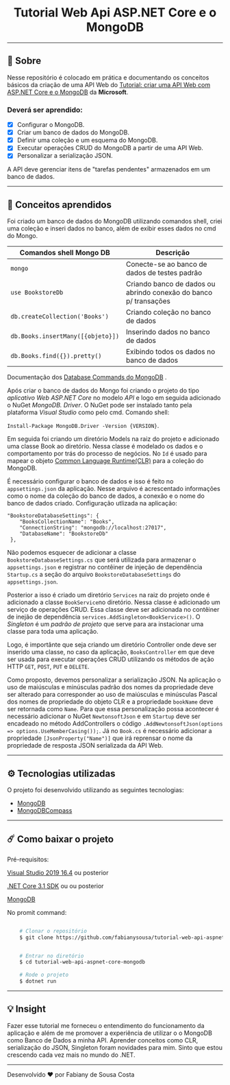 <h1 align="center"> Tutorial Web Api ASP.NET Core e o MongoDB </h1>

---

## 📑 Sobre

Nesse repositório é colocado em prática e documentando os conceitos básicos da criação de uma API Web do [Tutorial: criar uma API Web com ASP.NET Core e o MongoDB](https://docs.microsoft.com/pt-br/aspnet/core/tutorials/first-mongo-app?view=aspnetcore-3.1&tabs=visual-studio) da **Microsoft**.

### Deverá ser aprendido:

- [X] Configurar o MongoDB.
- [X] Criar um banco de dados do MongoDB.
- [X] Definir uma coleção e um esquema do MongoDB.
- [X] Executar operações CRUD do MongoDB a partir de uma API Web.
- [X] Personalizar a serialização JSON.

A API deve gerenciar itens de "tarefas pendentes" armazenados em um banco de dados. 

---

## 🧠 Conceitos aprendidos

Foi criado um banco de dados do MongoDB utilizando comandos shell, criei uma coleção e inseri dados no banco, além de exibir esses dados no cmd do Mongo.

| Comandos shell Mongo DB | Descrição |
|----------------|-----------|
| ``` mongo ``` | Conecte-se ao banco de dados de testes padrão |
| ``` use BookstoreDb ``` | Criando banco de dados ou abrindo conexão do banco p/ transações |
| ``` db.createCollection('Books') ``` | Criando coleção no banco de dados |
| ``` db.Books.insertMany([{objeto}]) ``` | Inserindo dados no banco de dados|
| ``` db.Books.find({}).pretty() ``` | Exibindo todos os dados no banco de dados |

Documentação dos [Database Commands do MongoDB](https://docs.mongodb.com/manual/reference/command/) .

Após criar o banco de dados do Mongo foi criando o projeto do tipo *aplicativo Web ASP.NET Core* no modelo *API* e logo em seguida adicionado o NuGet *MongoDB. Driver*. O NuGet pode ser instalado tanto pela plataforma *Visual Studio* como pelo cmd. Comando shell: 

``` Install-Package MongoDB.Driver -Version {VERSION} ```.

Em seguida foi criando um diretório Models na raiz do projeto e adicionado uma classe Book ao diretório. Nessa classe é modelado os dados e o comportamento por trás do processo de negócios. No ``` Id ``` é usado para mapear o objeto [Common Language Runtime(CLR)](https://docs.microsoft.com/pt-br/dotnet/standard/clr) para a coleção do MongoDB. 

É necessário configurar o banco de dados e isso é feito no ``` appsettings.json ``` da aplicação. Nesse arquivo é acrescentado informações como o nome da coleção do banco de dados, a conexão e o nome do banco de dados criado. Configuração utlizada na aplicação:

``` 
"BookstoreDatabaseSettings": {
    "BooksCollectionName": "Books",
    "ConnectionString": "mongodb://localhost:27017",
    "DatabaseName": "BookstoreDb"
 },
 ```
 
Não podemos esquecer de adicionar a classe ``` BookstoreDatabaseSettings.cs ``` que será utilizada para armazenar o ``` appsettings.json ``` e registrar no contêiner de injeção de dependência ``` Startup.cs ``` a seção do arquivo ``` BookstoreDatabaseSettings ``` do ``` appsettings.json ```.

Posterior a isso é criado um diretório ``` Services ``` na raiz do projeto onde é adicionado a classe ``` BookService ```no diretório. Nessa classe é adicionado um serviço de operações CRUD. Essa classe deve ser adicionada no contêiner de inejão de dependência ``` services.AddSingleton<BookService>() ```. O *Singleton* é um *padrão de projeto* que serve para ara instacionar uma classe para toda uma aplicação.

Logo, é importânte que seja criando um diretório Controller onde deve ser inserido uma classe, no caso da aplicação, ``` BooksController ``` em que deve ser usada para executar operações CRUD utilizando os métodos de ação HTTP ``` GET ```, ``` POST ```, ``` PUT ``` e ``` DELETE ```.

Como proposto, devemos personalizar a serialização JSON. Na aplicação o uso de maiúsculas e minúsculas padrão dos nomes da propriedade deve ser alterado para corresponder ao uso de maiúsculas e minúsculas Pascal dos nomes de propriedade do objeto CLR e a propriedade ``` bookName ``` deve ser retornada como ``` Name ```. Para que essa personalização possa acontecer é necessário adicionar o NuGet ``` NewtonsoftJson ``` e em ``` Startup ``` deve ser encadeado no método AddControllers o código ``` .AddNewtonsoftJson(options => options.UseMemberCasing()); ```. Já no ``` Book.cs ``` é necessário adicionar a propriedade ``` [JsonProperty("Name")] ``` que irá reprensar o nome da propriedade de resposta JSON serializada da API Web.

---

## ⚙️ Tecnologias utilizadas

O projeto foi desenvolvido utilizando as seguintes tecnologias:

 - [MongoDB](https://docs.microsoft.com/pt-br/ef/)
 - [MongoDBCompass](https://www.postman.com/)
 
---

## ☄️ Como baixar o projeto
Pré-requisitos:

[Visual Studio 2019 16.4](https://visualstudio.microsoft.com/downloads/?utm_medium=microsoft&utm_source=docs.microsoft.com&utm_campaign=inline+link&utm_content=download+vs2019) ou posterior

[.NET Core 3.1 SDK](https://dotnet.microsoft.com/download/dotnet-core/3.1) ou  ou posterior

[MongoDB](https://docs.mongodb.com/manual/tutorial/install-mongodb-on-windows/)

No promit command:

```bash

    # Clonar o repositório
    $ git clone https://github.com/fabianysousa/tutorial-web-api-aspnet-core-mongodb


    # Entrar no diretório
    $ cd tutorial-web-api-aspnet-core-mongodb
    
    # Rode o projeto
    $ dotnet run

```
---
## 💡 Insight

Fazer esse tutorial me forneceu o entendimento do funcionamento da aplicação e além de me promover a experiência de utilizar o o MongoDB como Banco de Dados a minha API. Aprender conceitos como CLR, serialização do JSON, Singleton foram novidades para mim. Sinto que estou crescendo cada vez mais no mundo do .NET. 

---

Desenvolvido ❤️ por Fabiany de Sousa Costa
